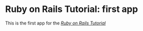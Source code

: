 # Ruby on Rails Tutorial: first app

This is the first app for the [*Ruby on Rails Tutorial*](http://www.railstutorial.org)
